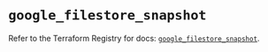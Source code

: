 # `google_filestore_snapshot`

Refer to the Terraform Registry for docs: [`google_filestore_snapshot`](https://registry.terraform.io/providers/hashicorp/google/6.41.0/docs/resources/filestore_snapshot).
